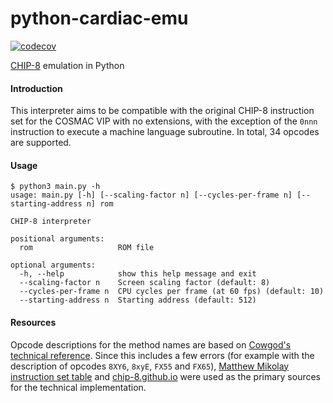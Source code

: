 # python-cardiac-emu
[![codecov](https://codecov.io/gh/weibell/python-chip8-emu/branch/master/graph/badge.svg)](https://codecov.io/gh/weibell/python-chip8-emu)

[CHIP-8](https://en.wikipedia.org/wiki/CHIP-8) emulation in Python

#### Introduction
This interpreter aims to be compatible with the original CHIP-8 instruction set for the COSMAC VIP with no extensions, with the exception of the `0nnn` instruction to execute a machine language subroutine.
In total, 34 opcodes are supported.

#### Usage
```commandline
$ python3 main.py -h
usage: main.py [-h] [--scaling-factor n] [--cycles-per-frame n] [--starting-address n] rom

CHIP-8 interpreter

positional arguments:
  rom                   ROM file

optional arguments:
  -h, --help            show this help message and exit
  --scaling-factor n    Screen scaling factor (default: 8)
  --cycles-per-frame n  CPU cycles per frame (at 60 fps) (default: 10)
  --starting-address n  Starting address (default: 512)

```


#### Resources
Opcode descriptions for the method names are based on [Cowgod's technical reference](http://devernay.free.fr/hacks/chip8/C8TECH10.HTM).
Since this includes a few errors (for example with the description of opcodes `8XY6`, `8xyE`, `FX55` and `FX65`), [Matthew Mikolay instruction set table](https://github.com/mattmikolay/chip-8/wiki/CHIP%E2%80%908-Instruction-Set) and [chip-8.github.io](https://chip-8.github.io/extensions/#chip-8) were used as the primary sources for the technical implementation.